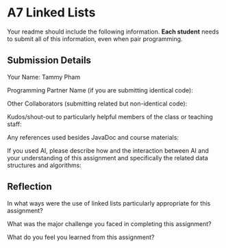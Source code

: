 # A7 Linked Lists

Your readme should include the following information. **Each student** needs to submit all of this information, even when pair programming. 

## Submission Details

Your Name: Tammy Pham


Programming Partner Name (if you are submitting identical code):


Other Collaborators (submitting related but non-identical code):


Kudos/shout-out to particularly helpful members of the class or teaching staff:


Any references used besides JavaDoc and course materials:


If you used AI, please describe how and the interaction between AI and your understanding of this assignment and specifically the related data structures and algorithms:

## Reflection

In what ways were the use of linked lists particularly appropriate for this assignment?


What was the major challenge you faced in completing this assignment?


What do you feel you learned from this assignment?


